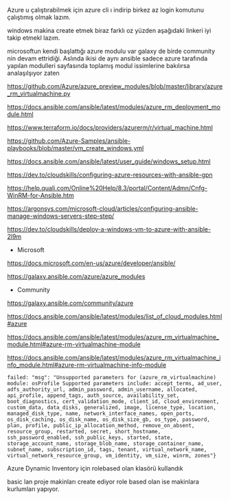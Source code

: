 Azure u çalıştırabilmek için azure cli ı indirip birkez az login komutunu çalıştımış olmak lazım.

windows makina create etmek biraz farklı oz yüzden aşağıdaki linkeri iyi takip etmekl lazım.

 microsoftun kendi başlattığı azure modulu var galaxy de birde community nin devam ettridiği. Aslında ikisi de aynı ansible sadece azure tarafında yapılan modulleri sayfasında toplamış modul issimlerine bakılırsa analaşılşıyor zaten

https://github.com/Azure/azure_preview_modules/blob/master/library/azure_rm_virtualmachine.py

https://docs.ansible.com/ansible/latest/modules/azure_rm_deployment_module.html

https://www.terraform.io/docs/providers/azurerm/r/virtual_machine.html

https://github.com/Azure-Samples/ansible-playbooks/blob/master/vm_create_windows.yml

https://docs.ansible.com/ansible/latest/user_guide/windows_setup.html

https://dev.to/cloudskills/configuring-azure-resources-with-ansible-gpn

https://help.quali.com/Online%20Help/8.3/portal/Content/Admn/Cnfg-WinRM-for-Ansible.htm

https://argonsys.com/microsoft-cloud/articles/configuring-ansible-manage-windows-servers-step-step/

https://dev.to/cloudskills/deploy-a-windows-vm-to-azure-with-ansible-2l9m


- Microsoft

https://docs.microsoft.com/en-us/azure/developer/ansible/

https://galaxy.ansible.com/azure/azure_modules


- Community

https://galaxy.ansible.com/community/azure

https://docs.ansible.com/ansible/latest/modules/list_of_cloud_modules.html#azure

https://docs.ansible.com/ansible/latest/modules/azure_rm_virtualmachine_module.html#azure-rm-virtualmachine-module

https://docs.ansible.com/ansible/latest/modules/azure_rm_virtualmachine_info_module.html#azure-rm-virtualmachine-info-module





```
failed: "msg": "Unsupported parameters for (azure_rm_virtualmachine) module: osProfile Supported parameters include: accept_terms, ad_user, adfs_authority_url, admin_password, admin_username, allocated, api_profile, append_tags, auth_source, availability_set, boot_diagnostics, cert_validation_mode, client_id, cloud_environment, custom_data, data_disks, generalized, image, license_type, location, managed_disk_type, name, network_interface_names, open_ports, os_disk_caching, os_disk_name, os_disk_size_gb, os_type, password, plan, profile, public_ip_allocation_method, remove_on_absent, resource_group, restarted, secret, short_hostname, ssh_password_enabled, ssh_public_keys, started, state, storage_account_name, storage_blob_name, storage_container_name, subnet_name, subscription_id, tags, tenant, virtual_network_name, virtual_network_resource_group, vm_identity, vm_size, winrm, zones"}

```


Azure Dynamic Inventory için rolebased olan klasörü kullandık

basic lan proje makinları create ediyor role based olan ise makinlara kurlumları yapıyor.